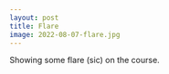 ```yaml
---
layout: post
title: Flare
image: 2022-08-07-flare.jpg
---
```


Showing some flare (sic) on the course. 
